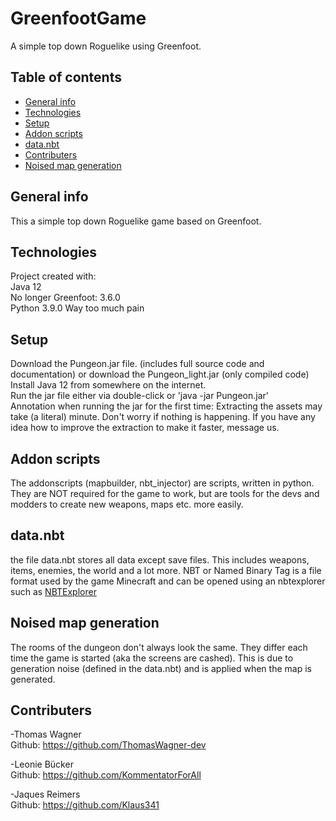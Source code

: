 # GreenfootGame
A simple top down Roguelike using Greenfoot.

## Table of contents
* [General info](#general-info)
* [Technologies](#technologies)
* [Setup](#setup)
* [Addon scripts](#addon-scripts)
* [data.nbt](#data.nbt)
* [Contributers](#contributers)
* [Noised map generation](#noised-map-generation)

## General info
This a simple top down Roguelike game based on Greenfoot.  


## Technologies 
Project created with:  
Java 12  
No longer Greenfoot: 3.6.0  
Python 3.9.0
Way too much pain

## Setup
Download the Pungeon.jar file. (includes full source code and documentation)
or download the Pungeon_light.jar (only compiled code)
Install Java 12 from somewhere on the internet.  
Run the jar file either via double-click or 'java -jar Pungeon.jar'   
Annotation when running the jar for the first time:
Extracting the assets may take (a literal) minute. Don't worry if nothing is happening.
If you have any idea how to improve the extraction to make it faster, message us.


## Addon scripts
The addonscripts (mapbuilder, nbt_injector) are scripts, written in python.
They are NOT required for the game to work, but are tools for the devs and modders to create new weapons, maps etc. more easily.

## data.nbt
the file data.nbt stores all data except save files. This includes weapons, items, enemies, the world and a lot more. 
NBT or Named Binary Tag is a file format used by the game Minecraft and can be opened using an nbtexplorer such as [NBTExplorer](https://github.com/jaquadro/NBTExplorer/releases/tag/v2.8.0-win)

## Noised map generation
The rooms of the dungeon don't always look the same. They differ each time the game is started (aka the screens are cashed).
This is due to generation noise (defined in the data.nbt) and is applied when the map is generated.

## Contributers
-Thomas Wagner  
Github: https://github.com/ThomasWagner-dev

-Leonie Bücker   
Github: https://github.com/KommentatorForAll

-Jaques Reimers  
Github: https://github.com/Klaus341
